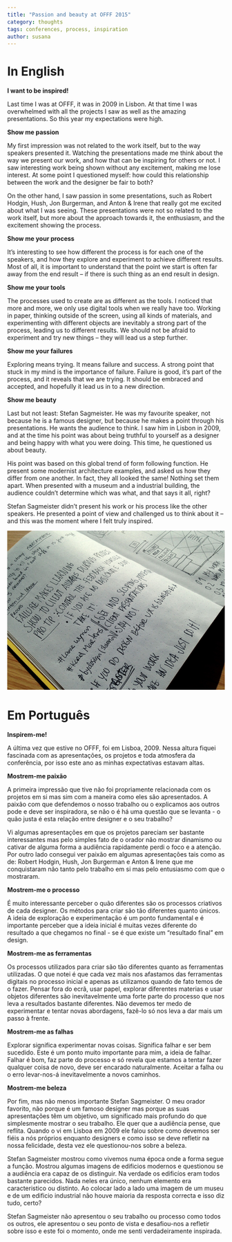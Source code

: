 ```yaml
---
title: "Passion and beauty at OFFF 2015"
category: thoughts
tags: conferences, process, inspiration
author: susana
---
```


# In English

**I want to be inspired!**

Last time I was at OFFF, it was in 2009 in Lisbon. At that time I was overwhelmed with all the projects I saw as well as the amazing presentations. So this year my expectations were high.


**Show me passion**

My first impression was not related to the work itself, but to the way speakers presented it. Watching the presentations made me think about the way we present our work, and how that can be inspiring for others or not. I saw interesting work being shown without any excitement, making me lose interest. At some point I questioned myself: how could this relationship between the work and the designer be fair to both?

On the other hand, I saw passion in some presentations, such as Robert Hodgin, Hush, Jon Burgerman, and Anton & Irene that really got me excited about what I was seeing. These presentations were not so related to the work itself, but more about the approach towards it, the enthusiasm, and the excitement showing the process.


**Show me your process**

It’s interesting to see how different the process is for each one of the speakers, and how they explore and experiment to achieve different results. Most of all, it is important to understand that the point we start is often far away from the end result – if there is such thing as an end result in design.

**Show me your tools**

The processes used to create are as different as the tools. I noticed that more and more, we only use digital tools when we really have too. Working in paper, thinking outside of the screen, using all kinds of materials, and experimenting with different objects are inevitably a strong part of the process, leading us to different results. We should not be afraid to experiment and try new things – they will lead us a step further.

**Show me your failures**

Exploring means trying. It means failure and success. A strong point that stuck in my mind is the importance of failure. Failure is good, it’s part of the process, and it reveals that we are trying. It should be embraced and accepted, and hopefully it lead us in to a new direction.

**Show me beauty**

Last but not least: Stefan Sagmeister. He was my favourite speaker, not because he is a famous designer, but because he makes a point through his presentations. He wants the audience to think. I saw him in Lisbon in 2009, and at the time his point was about being truthful to yourself as a designer and being happy with what you were doing. This time, he questioned us about beauty.

His point was based on this global trend of form following function. He present some modernist architecture examples, and asked us how they differ from one another. In fact, they all looked the same! Nothing set them apart. When presented with a museum and a industrial building, the audience couldn’t determine which was what, and that says it all, right?

Stefan Sagmeister didn’t present his work or his process like the other speakers. He presented a point of view and challenged us to think about it – and this was the moment where I felt truly inspired.

[![Sketch interface](07-06-passionandbeauty/passion.jpg)](07-06-passionandbeauty/passion.jpg)

# Em Português
**Inspirem-me!**

A última vez que estive no OFFF, foi em Lisboa, 2009. Nessa altura fiquei fascinada com as apresentações, os projetos e toda atmosfera da conferência, por isso este ano as minhas expectativas estavam altas.

**Mostrem-me paixão**

A primeira impressão que tive não foi propriamente relacionada com os projetos em si mas sim com a maneira como eles são apresentados. A paixão com que defendemos o nosso trabalho ou o explicamos aos outros pode e deve ser inspiradora, se não o é há uma questão que se levanta -  o quão justa é esta relação entre designer e o seu trabalho?

Vi algumas apresentações em que os projetos pareciam ser bastante interessantes mas pelo simples fato de o orador não mostrar dinamismo ou cativar de alguma forma a audiência rapidamente perdi o foco e a atenção. Por outro lado consegui ver paixão em algumas apresentações tais como as de: Robert Hodgin, Hush, Jon Burgerman e Anton & Irene que me conquistaram não tanto pelo trabalho em si mas pelo entusiasmo com que o mostraram.

**Mostrem-me o processo**

É muito interessante perceber o quão diferentes são os processos criativos de cada designer. Os métodos para criar são tão diferentes quanto únicos. A ideia de exploração e experimentação é um ponto fundamental e é importante perceber que a ideia inicial é muitas vezes diferente do resultado a que chegamos no final - se é que existe um “resultado final” em design.

**Mostrem-me as ferramentas**

Os processos utilizados para criar são tão diferentes quanto as ferramentas utilizadas. O que notei é que cada vez mais nos afastamos das ferramentas digitais no processo inicial e apenas as utilizamos quando de fato temos de o fazer. Pensar fora do ecrã, usar papel, explorar diferentes materias e usar objetos diferentes são inevitavelmente uma forte parte do processo que nos leva a resultados bastante diferentes. Não devemos ter medo de experimentar e tentar novas abordagens, fazê-lo só nos leva a dar mais um passo à frente.

**Mostrem-me as falhas**

Explorar significa experimentar novas coisas. Significa falhar e ser bem sucedido. Este é um ponto muito importante para mim, a ideia de falhar. Falhar é bom, faz parte do processo e só revela que estamos a tentar fazer qualquer coisa de novo, deve ser encarado naturalmente. Aceitar a falha ou o erro levar-nos-á inevitavelmente a novos caminhos.

**Mostrem-me beleza**

Por fim, mas não menos importante Stefan Sagmeister. O meu orador favorito, não porque é um famoso designer mas porque as suas apresentações têm um objetivo, um significado mais profundo do que simplesmente mostrar o seu trabalho. Ele quer que a audiência pense, que reflita. Quando o vi em Lisboa em 2009 ele falou sobre como devemos ser fiéis a nós próprios enquanto designers e como isso se deve refletir na nossa felicidade, desta vez ele questionou-nos sobre a beleza.

Stefan Sagmeister mostrou como vivemos numa época onde a forma segue a função. Mostrou algumas imagens de edificios modernos e questionou se a audiência era capaz de os distinguir. Na verdade os edificíos eram todos bastante parecidos. Nada neles era único, nenhum elemento era caracteristico ou distinto. Ao colocar lado a lado uma imagem de um museu e de um edificio industrial não houve maioria da resposta correcta e isso diz tudo, certo?

Stefan Sagmeister não apresentou o seu trabalho ou processo como todos os outros, ele apresentou o seu ponto de vista e desafiou-nos a refletir sobre isso e este foi o momento, onde me senti verdadeiramente inspirada.
